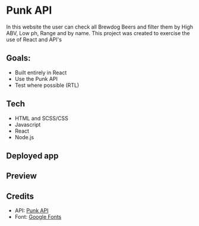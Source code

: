 # Punk API

In this website the user can check all Brewdog Beers and filter them by High ABV, Low ph, Range and by name. This project was created to exercise the use of React and API's

## Goals:
- Built entirely in React 
- Use the Punk API
- Test where possible (RTL) 
 
## Tech
- HTML and SCSS/CSS
- Javascript
- React
- Node.js

## Deployed app


## Preview


## Credits
- API: <a href="https://punkapi.com/">Punk API</a>
- Font: <a href="https://fonts.google.com/">Google Fonts</a>
